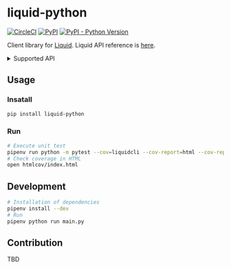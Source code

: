 # liquid-python

[![CircleCI](https://circleci.com/gh/suzuito/liquid-python.svg?style=svg)](https://circleci.com/gh/suzuito/liquid-python) [![PyPI](https://img.shields.io/pypi/v/liquidcli)](https://pypi.org/project/liquidcli/) [![PyPI - Python Version](https://img.shields.io/pypi/pyversions/liquidcli)](https://pypi.org/project/liquidcli/)

Client library for [Liquid](https://www.liquid.com/).
Liquid API reference is [here](https://developers.liquid.com).

<details><summary>Supported API</summary>
<p>

|End point|Impl|
|---|----|
|Public||
|`GET /products/`||
|`GET /products/:id`||
|`GET /products/:id/price_levels`||
|`GET /executions`|o|
|`GET /ir_ladders`||
|`GET /fees`||
|Private||
|`POST /orders`||
|`GET /orders/:id`||
|`GET /orders`||
|`PUT /orders/:id/cancel`||
|`PUT /orders/:id`||
|`GET /orders/:id/trades`||
|`GET /executions/me`||
|`GET /fiat_accounts`||
|`POST /fiat_accounts`||
|`GET /crypto_accounts`||
|`GET /accounts/balance`||
|`GET /accounts/:currency`||
|`GET /accounts/:currency/reserved_balance_details`||
|`POST /loan_bids`||
|`GET /loan_bids`||
|`PUT /loan_bids/:id/close`||
|`GET /loans`||
|`PUT /loans`||
|`GET /trading_accounts`||
|`GET /trading_accounts/:id`||
|`GET /trades`||
|`PUT /trades/:id/close`||
|`PUT /trades/close_all`||
|`PUT /trades/:id/adjust_margin`||
|`GET /trades/:id/loans`||
|...etc...||

</p></details>

## Usage

### Insatall

```bash
pip install liquid-python
```

### Run

```bash
# Execute unit test
pipenv run python -m pytest --cov=liquidcli --cov-report=html --cov-report=term ./tests
# Check coverage in HTML
open htmlcov/index.html
```

## Development

```bash
# Installation of dependencies
pipenv install --dev
# Run
pipenv python run main.py
```

## Contribution

TBD